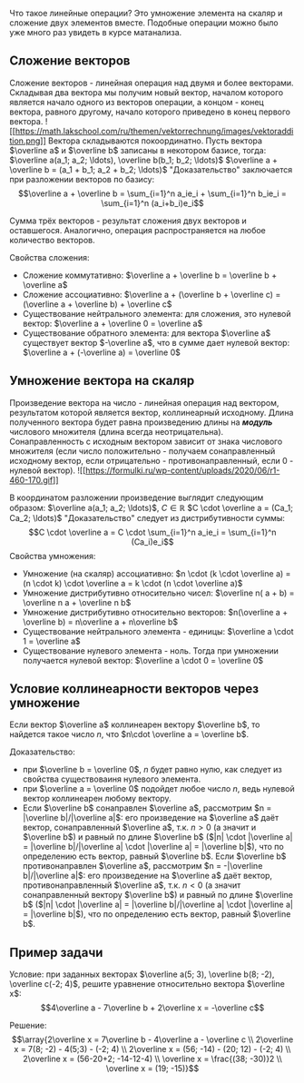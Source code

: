Что такое линейные операции? Это умножение элемента на скаляр и сложение двух элементов вместе. Подобные операции можно было уже много раз увидеть в курсе матанализа.
## Сложение векторов
Сложение векторов - линейная операция над двумя и более векторами. Складывая два вектора мы получим новый вектор, началом которого является начало одного из векторов операции, а концом - конец вектора, равного другому, начало которого приведено в конец первого вектора.
![[https://math.lakschool.com/ru/themen/vektorrechnung/images/vektoraddition.png]]
Вектора складываются покоординатно. Пусть вектора $\overline a$ и $\overline b$ записаны в некотором базисе, тогда:
$\overline a(a_1; a_2; \ldots), \overline b(b_1; b_2; \ldots)$
$\overline a + \overline b = (a_1 + b_1; a_2 + b_2; \ldots)$
"Доказательство" заключается при разложении векторов по базису:
$$\overline a + \overline b = \sum_{i=1}^n a_ie_i + \sum_{i=1}^n b_ie_i = \sum_{i=1}^n (a_i+b_i)e_i$$

Сумма трёх векторов - результат сложения двух векторов и оставшегося. Аналогично, операция распространяется на любое количество векторов.

Свойства сложения:
- Сложение коммутативно: $\overline a + \overline b = \overline b + \overline a$
- Сложение ассоциативно: $\overline a + (\overline b + \overline c) = (\overline a + \overline b) + \overline c$
- Существование нейтрального элемента: для сложения, это нулевой вектор: $\overline a + \overline 0 = \overline a$
- Существование обратного элемента: для вектора $\overline a$ существует вектор $-\overline a$, что в сумме дает нулевой вектор: $\overline a + (-\overline a) = \overline 0$

## Умножение вектора на скаляр
Произведение вектора на число - линейная операция над вектором, результатом которой является вектор, коллинеарный исходному.
Длина полученного вектора будет равна произведению длины на ***модуль*** числового множителя (длина всегда неотрицательна).
Сонаправленность с исходным вектором зависит от знака числового множителя (если число положительно - получаем сонаправленный исходному вектор, если отрицательно - противонаправленный, если 0 - нулевой вектор).
![[https://formulki.ru/wp-content/uploads/2020/06/r1-460-170.gif]]

В координатом разложении произведение выглядит следующим образом:
$\overline a(a_1; a_2; \ldots)$, $C \in \mathbb R$
$C \cdot \overline a = (Ca_1; Ca_2; \ldots)$
"Доказательство" следует из дистрибутивности суммы:
$$C \cdot \overline a = C \cdot \sum_{i=1}^n a_ie_i = \sum_{i=1}^n (Ca_i)e_i$$
Свойства умножения:
- Умножение (на скаляр) ассоциативно: $n \cdot (k \cdot \overline a) = (n \cdot k) \cdot \overline a = k \cdot (n \cdot \overline a)$
- Умножение дистрибутивно относительно чисел: $\overline n( a + b) = \overline n a + \overline n b$
- Умножение дистрибутивно относительно векторов: $n(\overline a + \overline b) = n\overline a + n\overline b$
- Существование нейтрального элемента - единицы: $\overline a \cdot 1 = \overline a$
- Существование нулевого элемента - ноль. Тогда при умножении получается нулевой вектор: $\overline a \cdot 0 = \overline 0$

## Условие коллинеарности векторов через умножение
Если вектор $\overline a$ коллинеарен вектору $\overline b$, то найдется такое число $n$, что $n\cdot \overline a = \overline b$.

Доказательство:
- при $\overline b = \overline 0$, $n$ будет равно нулю, как следует из свойства существоваиня нулевого элемента.
- при $\overline a = \overline 0$ подойдет любое число $n$, ведь нулевой вектор коллинеарен любому вектору.
- Если $\overline b$ сонаправлен $\overline a$, рассмотрим $n = |\overline b|/|\overline a|$:
  его произведение на $\overline a$ даёт вектор, сонаправленный $\overline a$, т.к. $n > 0$ (а значит и $\overline b$) и равный по длине $\overline b$ ($|n| \cdot |\overline a| = |\overline b|/|\overline a| \cdot |\overline a| = |\overline b|$), что по определению есть вектор, равный $\overline b$.
  Если $\overline b$ противонаправлен $\overline a$, рассмотрим $n = -|\overline b|/|\overline a|$:
  его произведение на $\overline a$ даёт вектор, противонаправленный $\overline a$, т.к. $n < 0$ (а значит сонаправленный вектору $\overline b$) и равный по длине $\overline b$ ($|n| \cdot |\overline a| = |\overline b|/|\overline a| \cdot |\overline a| = |\overline b|$), что по определению есть вектор, равный $\overline b$.

## Пример задачи
Условие: при заданных векторах $\overline a(5; 3), \overline b(8; -2), \overline c(-2; 4)$, решите уравнение относительно вектора $\overline x$:
$$4\overline a - 7\overline b + 2\overline x = -\overline c$$

Решение:
$$\array{2\overline x = 7\overline b - 4\overline a - \overline c \\ 2\overline x = 7(8; -2) - 4(5;3) - (-2; 4) \\ 2\overline x = (56; -14) - (20; 12) - (-2; 4) \\ 2\overline x = (56-20+2; -14-12-4) \\ \overline x = \frac{(38; -30)}2 \\ \overline x = (19; -15)}$$
